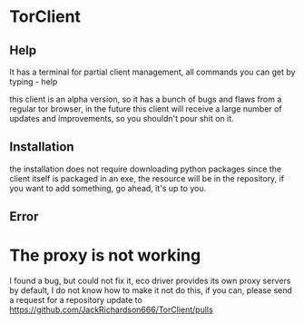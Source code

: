 # TorClient

## Help

It has a terminal for partial client management, all commands you can get by typing - help

this client is an alpha version, so it has a bunch of bugs and flaws from a regular tor browser, in the future this client will receive a large number of updates and improvements, so you shouldn't pour shit on it.

## Installation

the installation does not require downloading python packages since the client itself is packaged in an exe, the resource will be in the repository, if you want to add something, go ahead, it's up to you.

## Error

# The proxy is not working

I found a bug, but could not fix it, eco driver provides its own proxy servers by default, I do not know how to make it not do this, if you can, please send a request for a repository update to https://github.com/JackRichardson666/TorClient/pulls
